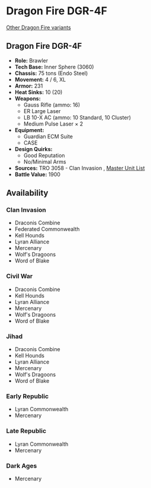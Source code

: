 # Dragon Fire DGR-4F 

[Other Dragon Fire variants](../dragon_fire.md) 

## Dragon Fire DGR-4F 

- **Role:** Brawler 
- **Tech Base:** Inner Sphere (3060) 
- **Chassis:** 75 tons (Endo Steel) 
- **Movement:** 4 / 6, XL 
- **Armor:** 231 
- **Heat Sinks:** 10 (20) 
- **Weapons:** 
  - Gauss Rifle (ammo: 16) 
  - ER Large Laser 
  - LB 10-X AC (ammo: 10 Standard, 10 Cluster) 
  - Medium Pulse Laser × 2 
- **Equipment:** 
  - Guardian ECM Suite 
  - CASE 
- **Design Quirks:** 
  - Good Reputation 
  - No/Minimal Arms 
- **Sources:** TRO 3058 - Clan Invasion , [Master Unit List](http://masterunitlist.info/Unit/Details/914/dragon-fire-dgr-4f) 
- **Battle Value:** 1900 

## Availability 

### Clan Invasion 

- Draconis Combine 
- Federated Commonwealth 
- Kell Hounds 
- Lyran Alliance 
- Mercenary 
- Wolf's Dragoons 
- Word of Blake 

### Civil War 

- Draconis Combine 
- Kell Hounds 
- Lyran Alliance 
- Mercenary 
- Wolf's Dragoons 
- Word of Blake 

### Jihad 

- Draconis Combine 
- Kell Hounds 
- Lyran Alliance 
- Mercenary 
- Wolf's Dragoons 
- Word of Blake 

### Early Republic 

- Lyran Commonwealth 
- Mercenary 

### Late Republic 

- Lyran Commonwealth 
- Mercenary 

### Dark Ages 

- Mercenary 

